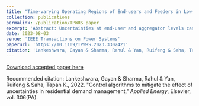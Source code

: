 ```yaml
---
title: "Time-varying Operating Regions of End-users and Feeders in Low-voltage Distribution Networks"
collection: publications
permalink: /publication/TPWRS_paper
excerpt: 'Abstract: Uncertainties at end-user and aggregator levels can be highly detrimental to the practical implementation of residential load control schemes for electricity market applications. Uncertainty factors such as end-user non-compliance, comfort violations and load set-point changes associated with the demand response aggregator are unavoidable in practice. This paper proposes a novel two-stage control algorithm for robust centralised management of aggregate residential loads which guarantee precise load set-point tracking in the presence of uncertainties occurring in real-time while ensuring that end-user thermal comfort is not compromised. The approach is underpinned by optimal selection of appliances based on an emulated supply curve followed by solving a one-step-ahead optimisation problem. Using air conditioners and water heaters as the controllable loads, the paper illustrates the effectiveness of the proposed approach in load management whilst mitigating the effects of unknown uncertainties. Further, the developed control scheme is compared with an existing industry approach. The results yield that the proposed control scheme is robust to uncertainties, preserves thermal comfort and is applicable for practical implementation under existing demand response standards.'
date: 2023-08-03
venue: 'IEEE Transactions on Power Systems'
paperurl: 'https://10.1109/TPWRS.2023.3302421'
citation: 'Lankeshwara, Gayan & Sharma, Rahul & Yan, Ruifeng & Saha, Tapan K., 2022. &quot;Control algorithms to mitigate the effect of uncertainties in residential demand management,&quot; <i>Applied Energy</i>, Elsevier, vol. 306(PA).'
---
```


[Download accepted paper here](https://gayanlanke.github.io/files/TPWRS_2023_accepted_paper.pdf)

Recommended citation: Lankeshwara, Gayan & Sharma, Rahul & Yan, Ruifeng & Saha, Tapan K., 2022. "Control algorithms to mitigate the effect of uncertainties in residential demand management," <i>Applied Energy</i>, Elsevier, vol. 306(PA).